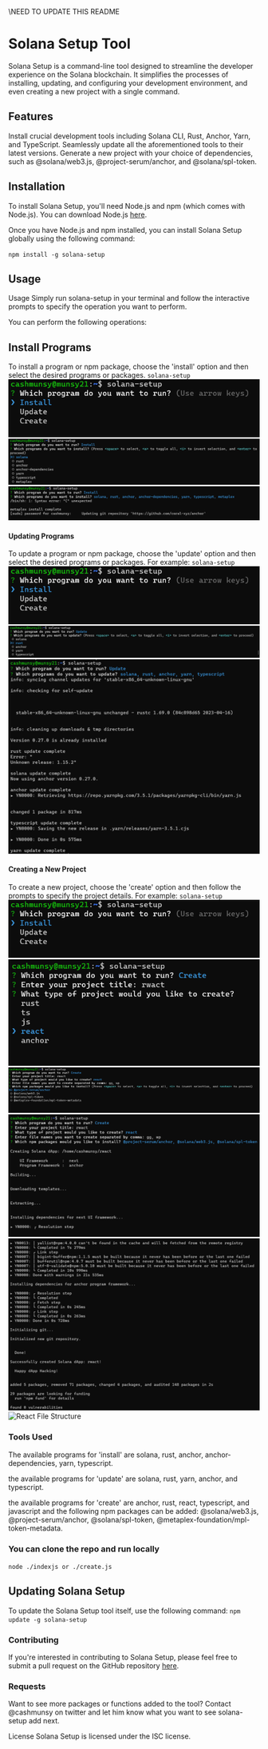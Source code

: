 \\NEED TO UPDATE THIS README 


# Solana Setup Tool
Solana Setup is a command-line tool designed to streamline the developer experience on the Solana blockchain. It simplifies the processes of installing, updating, and configuring your development environment, and even creating a new project with a single command.

## Features
Install crucial development tools including Solana CLI, Rust, Anchor, Yarn, and TypeScript.
Seamlessly update all the aforementioned tools to their latest versions.
Generate a new project with your choice of dependencies, such as @solana/web3.js, @project-serum/anchor, and @solana/spl-token.

## Installation
To install Solana Setup, you'll need Node.js and npm (which comes with Node.js). You can download Node.js [here](https://nodejs.org/en/download/).

Once you have Node.js and npm installed, you can install Solana Setup globally using the following command:

`npm install -g solana-setup`

## Usage
Usage
Simply run solana-setup in your terminal and follow the interactive prompts to specify the operation you want to perform.

You can perform the following operations:

## Install Programs
To install a program or npm package, choose the 'install' option and then select the desired programs or packages.
`solana-setup`
![Main Menu](./1-solsetup-main-menu.png)
![Install Options](./1-solsetup-install-menu.png)
![Working Process](1-solsetup-install-menu-2.png)

#### Updating Programs
To update a program or npm package, choose the 'update' option and then select the desired programs or packages. For example:
`solana-setup`
![Main Menu](./1-solsetup-main-menu.png)
![Update Options](./1-solsetup-update-menu.png)
![Working Process](./1-solsetup-update-menu-2.png)

#### Creating a New Project
To create a new project, choose the 'create' option and then follow the prompts to specify the project details. For example:
`solana-setup`
![Main Menu](./1-solsetup-main-menu.png)
![Create Options](./1-solsetup-create-menu.png)
![Package Options](./1-solsetup-create-menu-2.png)
![Working Process](./1-solsetup-create-menu-3.png)
![Finished Process](./1-solsetup-create-menu-4.png)
![React File Structure](./example.png)

### Tools Used
The available programs for 'install' are solana, rust, anchor, anchor-dependencies, yarn, typescript.

the available programs for 'update' are solana, rust, yarn, anchor, and typescript.

the available programs for 'create' are anchor, rust, react, typescript, and javascript and the following npm packages can be added: @solana/web3.js, @project-serum/anchor, @solana/spl-token, @metaplex-foundation/mpl-token-metadata.

### You can clone the repo and run locally
`node ./indexjs or ./create.js`

## Updating Solana Setup
To update the Solana Setup tool itself, use the following command:
`npm update -g solana-setup`

### Contributing
If you're interested in contributing to Solana Setup, please feel free to submit a pull request on the GitHub repository [here](https://github.com/DegenMunsy/solana-setup).

### Requests
Want to see more packages or functions added to the tool? Contact @cashmunsy on twitter and let him know what you want to see solana-setup add next.

License
Solana Setup is licensed under the ISC license.
